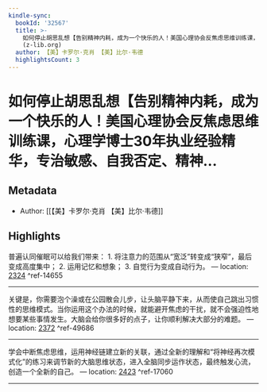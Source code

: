 ```yaml
---
kindle-sync:
  bookId: '32567'
  title: >-
    如何停止胡思乱想【告别精神内耗，成为一个快乐的人！美国心理协会反焦虑思维训练课，心理学博士30年执业经验精华，专治敏感、自我否定、精神...
    (z-lib.org)
  author: 【美】卡罗尔·克肖 【美】比尔·韦德
  highlightsCount: 3
---
```

# 如何停止胡思乱想【告别精神内耗，成为一个快乐的人！美国心理协会反焦虑思维训练课，心理学博士30年执业经验精华，专治敏感、自我否定、精神...
## Metadata
* Author: [[【美】卡罗尔·克肖 【美】比尔·韦德]]

## Highlights
普遍认同催眠可以给我们带来： 1. 将注意力的范围从“宽泛”转变成“狭窄”，最后变成高度集中； 2. 运用记忆和想象； 3. 自觉行为变成自动行为。 — location: [2324]() ^ref-14655

---
关键是，你需要泡个澡或在公园散会儿步，让头脑平静下来，从而使自己跳出习惯性的思维模式。当你运用这个办法的时候，就能避开焦虑的干扰，就不会强迫性地想要某些事情发生。大脑会给你很多好的点子，让你顺利解决大部分的难题。 — location: [2372]() ^ref-49686

---
学会中断焦虑思维，运用神经链建立新的关联，通过全新的理解和“将神经再次模式化”的练习来调节新的大脑思维状态，进入全脑同步运作状态，最终触发心流，创造一个全新的自己。 — location: [2423]() ^ref-17060

---
